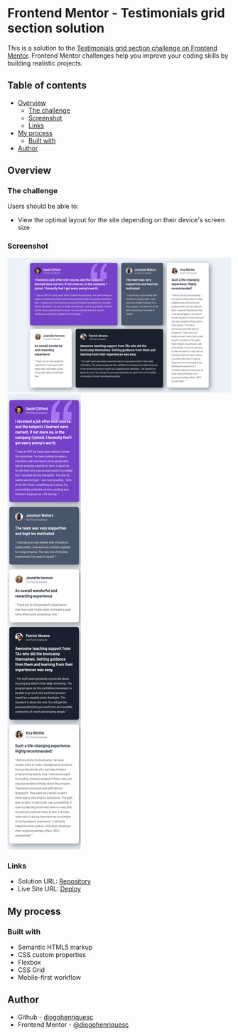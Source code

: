 # Frontend Mentor - Testimonials grid section solution

This is a solution to the [Testimonials grid section challenge on Frontend Mentor](https://www.frontendmentor.io/challenges/testimonials-grid-section-Nnw6J7Un7). Frontend Mentor challenges help you improve your coding skills by building realistic projects. 

## Table of contents

- [Overview](#overview)
  - [The challenge](#the-challenge)
  - [Screenshot](#screenshot)
  - [Links](#links)
- [My process](#my-process)
  - [Built with](#built-with)
- [Author](#author)

## Overview

### The challenge

Users should be able to:

- View the optimal layout for the site depending on their device's screen size

### Screenshot

![](./assets/images/screenshot.png)
![](./assets/images/screenshot-mobile.png)

### Links

- Solution URL: [Repository](https://github.com/diogohenriquesc/frontend-mentor/tree/main/testimonial-grid)
- Live Site URL: [Deploy](https://diogohenriquesc.github.io/frontend-mentor/testimonial-grid/)

## My process

### Built with

- Semantic HTML5 markup
- CSS custom properties
- Flexbox
- CSS Grid
- Mobile-first workflow

## Author

- Github - [diogohenriquesc](https://www.github.com/diogohenriquesc)
- Frontend Mentor - [@diogohenriquesc](https://www.frontendmentor.io/profile/diogohenriquesc)


